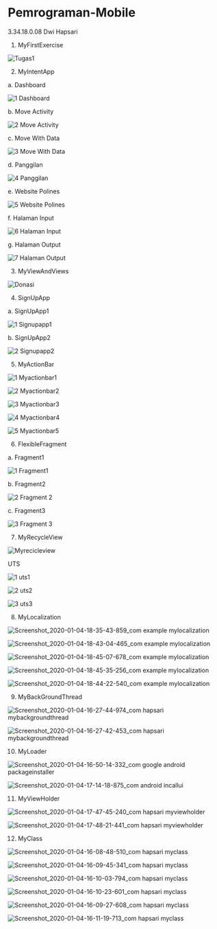 # Pemrograman-Mobile
3.34.18.0.08 Dwi Hapsari

1. MyFirstExercise 

![Tugas1](https://user-images.githubusercontent.com/53525860/69008896-48343180-0982-11ea-90f3-e590a22f6bcc.jpg)

2. MyIntentApp

a. Dashboard

![1  Dashboard](https://user-images.githubusercontent.com/53525860/69008957-0ce63280-0983-11ea-95ae-e3d076726314.jpg)

b. Move Activity

![2  Move Activity](https://user-images.githubusercontent.com/53525860/69008960-17083100-0983-11ea-96cd-33c9a30ba79a.jpg)

c. Move With Data

![3  Move With Data](https://user-images.githubusercontent.com/53525860/69008965-1ec7d580-0983-11ea-99f1-22fce8697276.jpg)

d. Panggilan

![4  Panggilan](https://user-images.githubusercontent.com/53525860/69008968-2a1b0100-0983-11ea-9c36-3d8bcc8db2e2.jpg)

e. Website Polines

![5  Website Polines](https://user-images.githubusercontent.com/53525860/69009002-77976e00-0983-11ea-85eb-23edc43ab6f2.jpg)

f. Halaman Input

![6  Halaman Input](https://user-images.githubusercontent.com/53525860/69008999-6e0e0600-0983-11ea-9bdd-42cfd3911c71.jpg)

g. Halaman Output

![7  Halaman Output](https://user-images.githubusercontent.com/53525860/69009008-82ea9980-0983-11ea-9f3f-ffe452b6658c.jpg)

3. MyViewAndViews

![Donasi](https://user-images.githubusercontent.com/53525860/69009056-584d1080-0984-11ea-9bfc-f2d9de6f7de3.jpg)

4. SignUpApp

a. SignUpApp1

![1  Signupapp1](https://user-images.githubusercontent.com/53525860/69010615-01e7ce00-0994-11ea-8c5d-c1f2b6f1d97a.jpg)

b. SignUpApp2

![2  Signupapp2](https://user-images.githubusercontent.com/53525860/69010618-06ac8200-0994-11ea-978a-e0e846a55606.jpg)

5. MyActionBar

![1  Myactionbar1](https://user-images.githubusercontent.com/53525860/69010623-0c09cc80-0994-11ea-8870-bf1d5660fb16.jpg)

![2  Myactionbar2](https://user-images.githubusercontent.com/53525860/69010626-0f9d5380-0994-11ea-952a-b1521989dd9c.jpg)

![3  Myactionbar3](https://user-images.githubusercontent.com/53525860/69010627-14fa9e00-0994-11ea-95d5-73900abccac7.jpg)

![4  Myactionbar4](https://user-images.githubusercontent.com/53525860/69010630-19bf5200-0994-11ea-855e-42be4b048f0c.jpg)

![5  Myactionbar5](https://user-images.githubusercontent.com/53525860/69010631-1d52d900-0994-11ea-95e3-72d4ab3826b8.jpg)

6. FlexibleFragment

a. Fragment1

![1  Fragment1](https://user-images.githubusercontent.com/53525860/69010633-2643aa80-0994-11ea-88f4-d94292fc3d98.jpg)

b. Fragment2

![2  Fragment 2](https://user-images.githubusercontent.com/53525860/69010634-293e9b00-0994-11ea-9e36-1e314f6789d6.jpg)

c. Fragment3

![3  Fragment 3](https://user-images.githubusercontent.com/53525860/69010639-2fcd1280-0994-11ea-833c-089d69bf82ae.jpg)

7. MyRecycleView

![Myrecicleview](https://user-images.githubusercontent.com/53525860/69010643-365b8a00-0994-11ea-890a-0804262af222.jpg)

UTS

![1  uts1](https://user-images.githubusercontent.com/53525860/69010749-41fb8080-0995-11ea-87ea-657d496dbdd4.jpg)

![2  uts2](https://user-images.githubusercontent.com/53525860/69010751-43c54400-0995-11ea-9bd5-109230b4efe1.jpg)

![3  uts3](https://user-images.githubusercontent.com/53525860/69010752-46279e00-0995-11ea-8136-b7a480c7244b.jpg)

8. MyLocalization

![Screenshot_2020-01-04-18-35-43-859_com example mylocalization](https://user-images.githubusercontent.com/53525860/71765623-cbf1af80-2f29-11ea-83c5-acf82b01196f.png)

![Screenshot_2020-01-04-18-43-04-465_com example mylocalization](https://user-images.githubusercontent.com/53525860/71765631-d449ea80-2f29-11ea-85a8-1959b606d7c9.png)

![Screenshot_2020-01-04-18-45-07-678_com example mylocalization](https://user-images.githubusercontent.com/53525860/71765634-db70f880-2f29-11ea-87e5-27f671fa5388.png)

![Screenshot_2020-01-04-18-45-35-256_com example mylocalization](https://user-images.githubusercontent.com/53525860/71765638-e2980680-2f29-11ea-885e-3c67fd0a5a15.png)

![Screenshot_2020-01-04-18-44-22-540_com example mylocalization](https://user-images.githubusercontent.com/53525860/71765640-e88de780-2f29-11ea-9466-b34f857070fa.png)

9. MyBackGroundThread

![Screenshot_2020-01-04-16-27-44-974_com hapsari mybackgroundthread](https://user-images.githubusercontent.com/53525860/71765667-2ee34680-2f2a-11ea-932d-7a4657d83a4b.png)

![Screenshot_2020-01-04-16-27-42-453_com hapsari mybackgroundthread](https://user-images.githubusercontent.com/53525860/71765670-373b8180-2f2a-11ea-9ac0-1a4dc2c945e9.png)

10.  MyLoader

![Screenshot_2020-01-04-16-50-14-332_com google android packageinstaller](https://user-images.githubusercontent.com/53525860/71765837-c006ed00-2f2b-11ea-8bd9-89fbcc3b4d9e.png)


![Screenshot_2020-01-04-17-14-18-875_com android incallui](https://user-images.githubusercontent.com/53525860/71765704-96999180-2f2a-11ea-8d38-0d93220c6fa7.png)

11. MyViewHolder

![Screenshot_2020-01-04-17-47-45-240_com hapsari myviewholder](https://user-images.githubusercontent.com/53525860/71765766-e11b0e00-2f2a-11ea-93b7-f0b51ea0c65b.png)

![Screenshot_2020-01-04-17-48-21-441_com hapsari myviewholder](https://user-images.githubusercontent.com/53525860/71765770-e8dab280-2f2a-11ea-8ad3-039d8fb3d62b.png)

12. MyClass

![Screenshot_2020-01-04-16-08-48-510_com hapsari myclass](https://user-images.githubusercontent.com/53525860/71765779-027bfa00-2f2b-11ea-8689-af5b7d084a3c.png)

![Screenshot_2020-01-04-16-09-45-341_com hapsari myclass](https://user-images.githubusercontent.com/53525860/71765790-17f12400-2f2b-11ea-9a7f-49ff2f7f1e34.png)

![Screenshot_2020-01-04-16-10-03-794_com hapsari myclass](https://user-images.githubusercontent.com/53525860/71765793-23dce600-2f2b-11ea-90d3-5410661deb6f.png)

![Screenshot_2020-01-04-16-10-23-601_com hapsari myclass](https://user-images.githubusercontent.com/53525860/71765799-2b9c8a80-2f2b-11ea-915f-b3341c7450eb.png)

![Screenshot_2020-01-04-16-09-27-608_com hapsari myclass](https://user-images.githubusercontent.com/53525860/71765802-348d5c00-2f2b-11ea-8a3b-c0aa9e31b3dd.png)

![Screenshot_2020-01-04-16-11-19-713_com hapsari myclass](https://user-images.githubusercontent.com/53525860/71765805-3ce59700-2f2b-11ea-9410-6a92af101e50.png)

